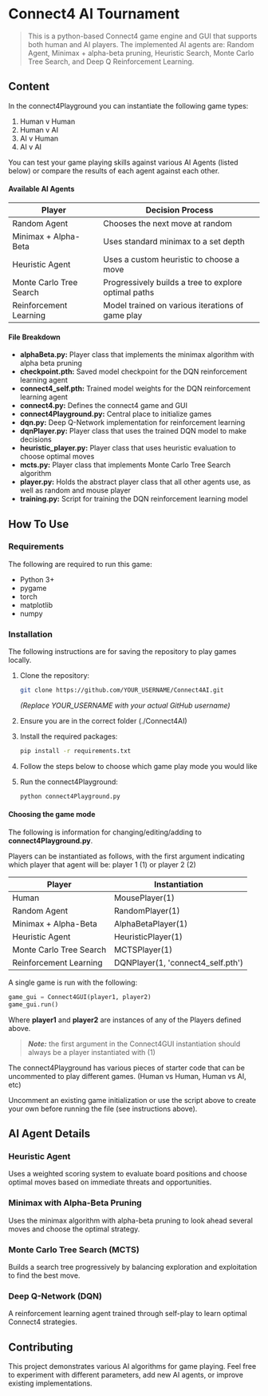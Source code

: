 # Connect4 AI Tournament

> This is a python-based Connect4 game engine and GUI that supports both human and AI players. The implemented AI agents are: Random Agent, Minimax + alpha-beta pruning, Heuristic Search, Monte Carlo Tree Search, and Deep Q Reinforcement Learning.

## Content

In the connect4Playground you can instantiate the following game types:

1. Human v Human 
2. Human v AI
3. AI v Human
4. AI v AI

You can test your game playing skills against various AI Agents (listed below) or compare the results of each agent against each other. 

#### Available AI Agents

| Player                  | Decision Process                     | 
| ----------------------- | --------------------------------- |
| Random Agent            | Chooses the next move at random   |
| Minimax + Alpha-Beta    | Uses standard minimax to a set depth |
| Heuristic Agent         | Uses a custom heuristic to choose a move | 
| Monte Carlo Tree Search | Progressively builds a tree to explore optimal paths| 
| Reinforcement Learning  | Model trained on various iterations of game play|

#### File Breakdown

- **alphaBeta.py:** Player class that implements the minimax algorithm with alpha beta pruning
- **checkpoint.pth:** Saved model checkpoint for the DQN reinforcement learning agent
- **connect4_self.pth:** Trained model weights for the DQN reinforcement learning agent
- **connect4.py:** Defines the connect4 game and GUI
- **connect4Playground.py:** Central place to initialize games 
- **dqn.py:** Deep Q-Network implementation for reinforcement learning
- **dqnPlayer.py:** Player class that uses the trained DQN model to make decisions
- **heuristic_player.py:** Player class that uses heuristic evaluation to choose optimal moves
- **mcts.py:** Player class that implements Monte Carlo Tree Search algorithm
- **player.py:** Holds the abstract player class that all other agents use, as well as random and mouse player
- **training.py:** Script for training the DQN reinforcement learning model

## How To Use

### Requirements

The following are required to run this game:

- Python 3+ 
- pygame
- torch
- matplotlib
- numpy

### Installation

The following instructions are for saving the repository to play games locally.

1. Clone the repository:
   ```bash
   git clone https://github.com/YOUR_USERNAME/Connect4AI.git
   ```
   *(Replace YOUR_USERNAME with your actual GitHub username)*

2. Ensure you are in the correct folder (./Connect4AI)

3. Install the required packages:
   ```bash
   pip install -r requirements.txt
   ```

4. Follow the steps below to choose which game play mode you would like

5. Run the connect4Playground:
   ```bash
   python connect4Playground.py
   ```

#### Choosing the game mode

The following is information for changing/editing/adding to **connect4Playground.py**.

Players can be instantiated as follows, with the first argument indicating which player that agent will be: player 1 (1) or player 2 (2)

| Player                  | Instantiation                     | 
| ----------------------- | --------------------------------- |
| Human                   | MousePlayer(1)                    |
| Random Agent            | RandomPlayer(1)                   |
| Minimax + Alpha-Beta    | AlphaBetaPlayer(1)                |
| Heuristic Agent         | HeuristicPlayer(1)                | 
| Monte Carlo Tree Search | MCTSPlayer(1)                     | 
| Reinforcement Learning  | DQNPlayer(1, 'connect4_self.pth') |

A single game is run with the following:

``` python
game_gui = Connect4GUI(player1, player2)
game_gui.run()
```

Where **player1** and **player2** are instances of any of the Players defined above. 

> ***Note:*** the first argument in the Connect4GUI instantiation should always be a player instantiated with (1)

The connect4Playground has various pieces of starter code that can be uncommented to play different games. (Human vs Human, Human vs AI, etc)

Uncomment an existing game initialization or use the script above to create your own before running the file (see instructions above).

## AI Agent Details

### Heuristic Agent
Uses a weighted scoring system to evaluate board positions and choose optimal moves based on immediate threats and opportunities.

### Minimax with Alpha-Beta Pruning
Uses the minimax algorithm with alpha-beta pruning to look ahead several moves and choose the optimal strategy.

### Monte Carlo Tree Search (MCTS)
Builds a search tree progressively by balancing exploration and exploitation to find the best move.

### Deep Q-Network (DQN)
A reinforcement learning agent trained through self-play to learn optimal Connect4 strategies.

## Contributing

This project demonstrates various AI algorithms for game playing. Feel free to experiment with different parameters, add new AI agents, or improve existing implementations.













